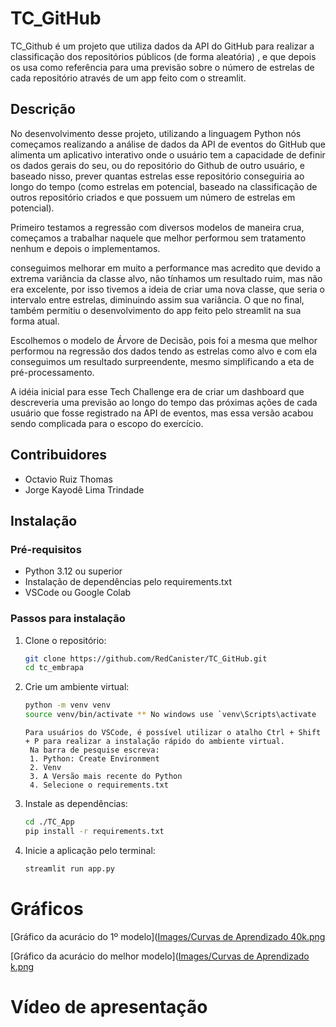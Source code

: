 # TC_GitHub

TC_Github é um projeto que utiliza dados da API do GitHub para realizar a classificação dos repositórios públicos (de forma aleatória) , e que depois os usa como referência para uma previsão sobre o número de estrelas de cada repositório através de um app feito com o streamlit.

## Descrição

No desenvolvimento desse projeto, utilizando a linguagem Python nós começamos realizando a análise de dados da API de eventos do GitHub que alimenta um aplicativo interativo onde o usuário tem a capacidade de definir os dados gerais do seu, ou do repositório do Github de outro usuário, e baseado nisso, prever quantas estrelas esse repositório conseguiria ao longo do tempo (como estrelas em potencial, baseado na classificação de outros repositório criados e que possuem um número de estrelas em potencial). 

Primeiro testamos a regressão com diversos modelos de maneira crua, começamos a trabalhar naquele que melhor performou sem tratamento nenhum e depois o implementamos.

conseguimos melhorar em muito a performance mas acredito que devido a extrema variância da classe alvo, não tínhamos um resultado ruim, mas não era excelente, por isso tivemos a ideia de criar uma nova classe, que seria o intervalo entre estrelas, diminuindo assim sua variância. O que no final, também permitiu o desenvolvimento do app feito pelo streamlit na sua forma atual.

Escolhemos o modelo de Árvore de Decisão, pois foi a mesma que melhor performou na regressão dos dados tendo as estrelas como alvo e com ela conseguimos um resultado surpreendente, mesmo simplificando a eta de pré-processamento.

A idéia inicial para esse Tech Challenge era de criar um dashboard que descreveria uma previsão ao longo do tempo das próximas ações de cada usuário que fosse registrado na API de eventos, mas essa versão acabou sendo complicada para o escopo do exercício.

## Contribuidores

- Octavio Ruiz Thomas
- Jorge Kayodê Lima Trindade

## Instalação

### Pré-requisitos

- Python 3.12 ou superior
- Instalação de dependências pelo requirements.txt
- VSCode ou Google Colab

### Passos para instalação

1. Clone o repositório:
   ```bash
   git clone https://github.com/RedCanister/TC_GitHub.git
   cd tc_embrapa
   ```

2. Crie um ambiente virtual:
   ```bash
   python -m venv venv
   source venv/bin/activate ** No windows use `venv\Scripts\activate
   ```

   ```
   Para usuários do VSCode, é possível utilizar o atalho Ctrl + Shift + P para realizar a instalação rápido do ambiente virtual.
    Na barra de pesquise escreva:
    1. Python: Create Environment
    2. Venv
    3. A Versão mais recente do Python
    4. Selecione o requirements.txt 
   ```

3. Instale as dependências:
   ```bash
   cd ./TC_App
   pip install -r requirements.txt
   ```

4. Inicie a aplicação pelo terminal:
   ```bash
   streamlit run app.py
   ```

# Gráficos
[Gráfico da acurácio do 1º modelo]([Images/Curvas de Aprendizado 40k.png](https://github.com/RedCanister/TC_GitHub/blob/main/Images/Curvas%20de%20Aprendizado%2040k.png)

[Gráfico da acurácio do melhor modelo]([Images/Curvas de Aprendizado k.png](https://github.com/RedCanister/TC_GitHub/blob/main/Images/Curvas%20de%20Aprendizado%20K.png)

# Vídeo de apresentação

